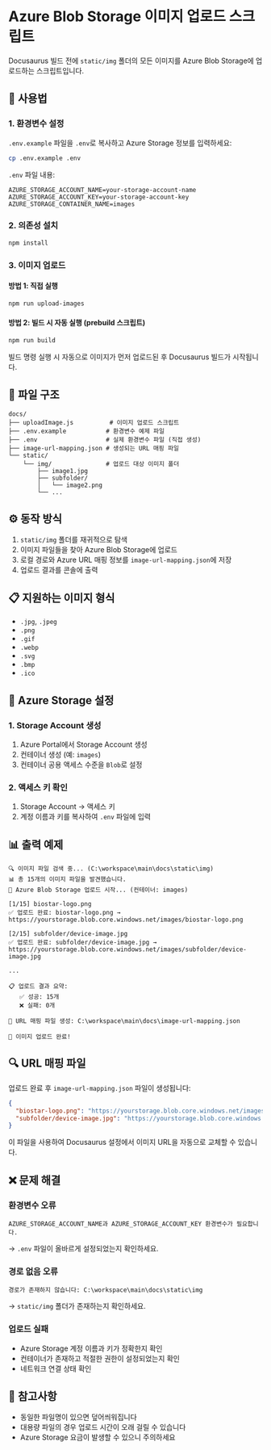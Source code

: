 # Azure Blob Storage 이미지 업로드 스크립트

Docusaurus 빌드 전에 `static/img` 폴더의 모든 이미지를 Azure Blob Storage에 업로드하는 스크립트입니다.

## 🚀 사용법

### 1. 환경변수 설정

`.env.example` 파일을 `.env`로 복사하고 Azure Storage 정보를 입력하세요:

```bash
cp .env.example .env
```

`.env` 파일 내용:
```
AZURE_STORAGE_ACCOUNT_NAME=your-storage-account-name
AZURE_STORAGE_ACCOUNT_KEY=your-storage-account-key
AZURE_STORAGE_CONTAINER_NAME=images
```

### 2. 의존성 설치

```bash
npm install
```

### 3. 이미지 업로드

#### 방법 1: 직접 실행
```bash
npm run upload-images
```

#### 방법 2: 빌드 시 자동 실행 (prebuild 스크립트)
```bash
npm run build
```

빌드 명령 실행 시 자동으로 이미지가 먼저 업로드된 후 Docusaurus 빌드가 시작됩니다.

## 📁 파일 구조

```
docs/
├── uploadImage.js          # 이미지 업로드 스크립트
├── .env.example           # 환경변수 예제 파일
├── .env                   # 실제 환경변수 파일 (직접 생성)
├── image-url-mapping.json # 생성되는 URL 매핑 파일
└── static/
    └── img/               # 업로드 대상 이미지 폴더
        ├── image1.jpg
        ├── subfolder/
        │   └── image2.png
        └── ...
```

## ⚙️ 동작 방식

1. `static/img` 폴더를 재귀적으로 탐색
2. 이미지 파일들을 찾아 Azure Blob Storage에 업로드
3. 로컬 경로와 Azure URL 매핑 정보를 `image-url-mapping.json`에 저장
4. 업로드 결과를 콘솔에 출력

## 📋 지원하는 이미지 형식

- `.jpg`, `.jpeg`
- `.png`
- `.gif`
- `.webp`
- `.svg`
- `.bmp`
- `.ico`

## 🔧 Azure Storage 설정

### 1. Storage Account 생성
1. Azure Portal에서 Storage Account 생성
2. 컨테이너 생성 (예: `images`)
3. 컨테이너 공용 액세스 수준을 `Blob`로 설정

### 2. 액세스 키 확인
1. Storage Account → 액세스 키
2. 계정 이름과 키를 복사하여 `.env` 파일에 입력

## 📊 출력 예제

```
🔍 이미지 파일 검색 중... (C:\workspace\main\docs\static\img)
📊 총 15개의 이미지 파일을 발견했습니다.
🚀 Azure Blob Storage 업로드 시작... (컨테이너: images)

[1/15] biostar-logo.png
✅ 업로드 완료: biostar-logo.png → https://yourstorage.blob.core.windows.net/images/biostar-logo.png

[2/15] subfolder/device-image.jpg  
✅ 업로드 완료: subfolder/device-image.jpg → https://yourstorage.blob.core.windows.net/images/subfolder/device-image.jpg

...

📋 업로드 결과 요약:
   ✅ 성공: 15개
   ❌ 실패: 0개

📝 URL 매핑 파일 생성: C:\workspace\main\docs\image-url-mapping.json

🎉 이미지 업로드 완료!
```

## 🔍 URL 매핑 파일

업로드 완료 후 `image-url-mapping.json` 파일이 생성됩니다:

```json
{
  "biostar-logo.png": "https://yourstorage.blob.core.windows.net/images/biostar-logo.png",
  "subfolder/device-image.jpg": "https://yourstorage.blob.core.windows.net/images/subfolder/device-image.jpg"
}
```

이 파일을 사용하여 Docusaurus 설정에서 이미지 URL을 자동으로 교체할 수 있습니다.

## ❌ 문제 해결

### 환경변수 오류
```
AZURE_STORAGE_ACCOUNT_NAME과 AZURE_STORAGE_ACCOUNT_KEY 환경변수가 필요합니다.
```
→ `.env` 파일이 올바르게 설정되었는지 확인하세요.

### 경로 없음 오류
```
경로가 존재하지 않습니다: C:\workspace\main\docs\static\img
```
→ `static/img` 폴더가 존재하는지 확인하세요.

### 업로드 실패
- Azure Storage 계정 이름과 키가 정확한지 확인
- 컨테이너가 존재하고 적절한 권한이 설정되었는지 확인
- 네트워크 연결 상태 확인

## 📝 참고사항

- 동일한 파일명이 있으면 덮어씌워집니다
- 대용량 파일의 경우 업로드 시간이 오래 걸릴 수 있습니다
- Azure Storage 요금이 발생할 수 있으니 주의하세요